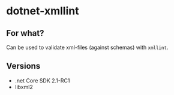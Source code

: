 # dotnet-xmllint

## For what?

Can be used to validate xml-files (against schemas) with `xmllint`.

## Versions

* .net Core SDK 2.1-RC1
* libxml2

